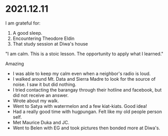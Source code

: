 # 2021.12.11

I am grateful for:

1. A good sleep.
2. Encountering Theodore Eldin
3. That study session at Diwa's house

"I am calm. This is a stoic lesson. The opportunity to apply what I learned."

Amazing

- I was able to keep my calm even when a neighbor's radio is loud.
- I walked around Mt. Data and Sierra Madre to look for the source of noise. I saw it but did nothing.
- I tried contacting the barangay through their hotline and facebook, but did not receive an answer.
- Wrote about my walk.
- Went to Satya with watermelon and a few kiat-kiats. Good idea!
- Had a really good time with hugpungan. Felt like my old people person self.
- Met Maurice Duka and JC.
- Went to Belen with EG and took pictures then bonded more at Diwa's.

